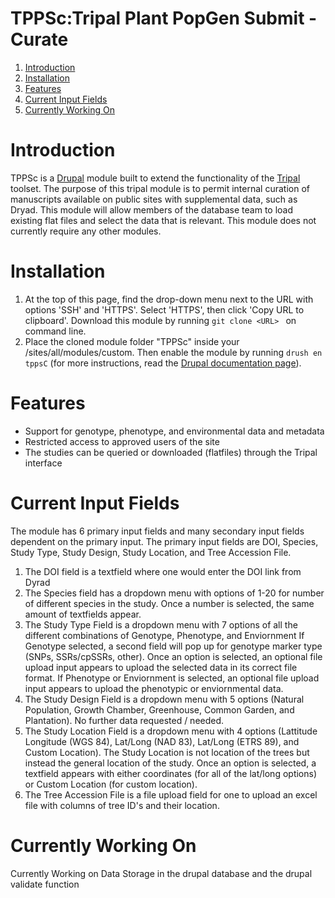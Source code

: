 # TPPSc:Tripal Plant PopGen Submit - Curate
1. [Introduction](#introduction)
2. [Installation](#installation)
3. [Features](#features)
4. [Current Input Fields](#current-input-fields)
5. [Currently Working On](#currently-working-on)

# Introduction
TPPSc is a [Drupal](https://www.drupal.org/) module built to extend the functionality of the [Tripal](http://tripal.info/) toolset. The purpose of this tripal module is to permit internal curation of manuscripts available on public sites with supplemental data, such as Dryad. This module will allow members of the database team to load existing flat files and select the data that is relevant. This module does not currently require any other modules.

# Installation
1. At the top of this page, find the drop-down menu next to the URL with options 'SSH' and 'HTTPS'. Select 'HTTPS', then click 'Copy URL to clipboard'. Download this module by running ```git clone <URL> ``` on command line. 
2. Place the cloned module folder "TPPSc" inside your /sites/all/modules/custom. Then enable the module by running ```drush en tppsC``` (for more instructions, read the [Drupal documentation page](https://www.drupal.org/node/120641)).

# Features
- Support for genotype, phenotype, and environmental data and metadata
- Restricted access to approved users of the site
- The studies can be queried or downloaded (flatfiles) through the Tripal interface

# Current Input Fields

The module has 6 primary input fields and many secondary input fields dependent on the primary input. The primary input fields are DOI, Species, Study Type, Study Design, Study Location, and Tree Accession File.
1. The DOI field is a textfield where one would enter the DOI link from Dyrad
2. The Species field has a dropdown menu with options of 1-20 for number of different species in the study. Once a number is selected, the same amount of textfields appear.
3. The Study Type Field is a dropdown menu with 7 options of all the different combinations of Genotype, Phenotype, and Enviornment
    If Genotype selected, a second field will pop up for genotype marker type (SNPs, SSRs/cpSSRs, other). Once an option is selected, an optional file upload input appears to upload the selected data in its correct file format.
    If Phenotype or Enviornment is selected, an optional file upload input appears to upload the phenotypic or enviornmental data.
4. The Study Design Field is a dropdown menu with 5 options (Natural Population, Growth Chamber, Greenhouse, Common Garden, and Plantation). No further data requested / needed.
5. The Study Location Field is a dropdown menu with 4 options (Lattitude Longitude (WGS 84), Lat/Long (NAD 83), Lat/Long (ETRS 89), and Custom Location). The Study Location is not location of the trees but instead the general location of the study.
    Once an option is selected, a textfield appears with either coordinates (for all of the lat/long options) or Custom Location (for custom location). 
6. The Tree Accession File is a file upload field for one to upload an excel file with columns of tree ID's and their location.

# Currently Working On
Currently Working on Data Storage in the drupal database and the drupal validate function

